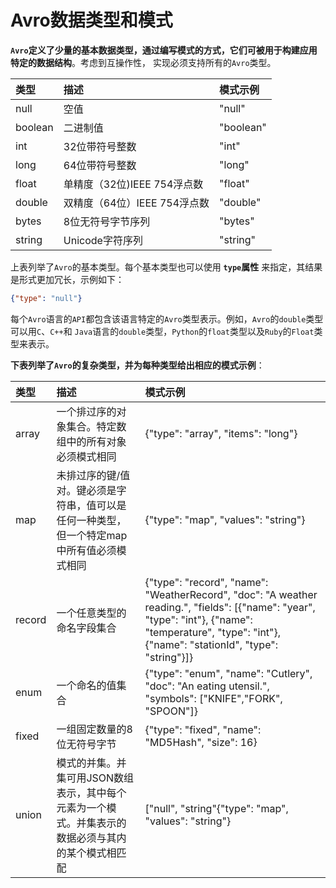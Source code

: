 Avro数据类型和模式
========================================================================
**`Avro`定义了少量的基本数据类型，通过编写模式的方式，它们可被用于构建应用特定的数据结构**。考虑到互操作性，
实现必须支持所有的`Avro`类型。

| 类型 | 描述 | 模式示例 |
|:-----|:----|:--------|
| null | 空值 | "null" |
| boolean | 二进制值 | "boolean" |
| int | 32位带符号整数 | "int" |
| long | 64位带符号整数 | "long" |
| float | 单精度（32位)IEEE 754浮点数 | "float" |
| double | 双精度（64位）IEEE 754浮点数 | "double" |
| bytes | 8位无符号字节序列 | "bytes" |
| string | Unicode字符序列 | "string" |

上表列举了`Avro`的基本类型。每个基本类型也可以使用 **`type`属性** 来指定，其结果是形式更加冗长，示例如下：
```json
{"type": "null"}
```
每个`Avro`语言的`API`都包含该语言特定的`Avro`类型表示。例如，`Avro`的`double`类型可以用`C`、`C++`和
`Java`语言的`double`类型，`Python`的`float`类型以及`Ruby`的`Float`类型来表示。

**下表列举了`Avro`的复杂类型，并为每种类型给出相应的模式示例**：

| 类型 | 描述 | 模式示例 |
|:-----|:----|:--------|
| array | 一个排过序的对象集合。特定数组中的所有对象必须模式相同 | {"type": "array", "items": "long"} |
| map | 未排过序的键/值对。键必须是字符串，值可以是任何一种类型，但一个特定map中所有值必须模式相同 | {"type": "map", "values": "string"} |
| record | 一个任意类型的命名字段集合 | {"type": "record", "name": "WeatherRecord", "doc": "A weather reading.", "fields": [{"name": "year", "type": "int"}, {"name": "temperature", "type": "int"}, {"name": "stationId", "type": "string"}]} |
| enum | 一个命名的值集合 | {"type": "enum", "name": "Cutlery", "doc": "An eating utensil.", "symbols": ["KNIFE","FORK", "SPOON"]} |
| fixed | 一组固定数量的8位无符号字节 | {"type": "fixed", "name": "MD5Hash", "size": 16} |
| union | 模式的并集。并集可用JSON数组表示，其中每个元素为一个模式。并集表示的数据必须与其内的某个模式相匹配 | ["null", "string"{"type": "map", "values": "string"} |







